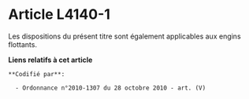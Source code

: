 # Article L4140-1

Les dispositions du présent titre sont également applicables aux engins flottants.

**Liens relatifs à cet article**

	**Codifié par**:

	  - Ordonnance n°2010-1307 du 28 octobre 2010 - art. (V)

